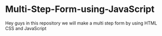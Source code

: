 # Multi-Step-Form-using-JavaScript
Hey guys in this repository we will make a multi step form by using HTML CSS and JavaScript
